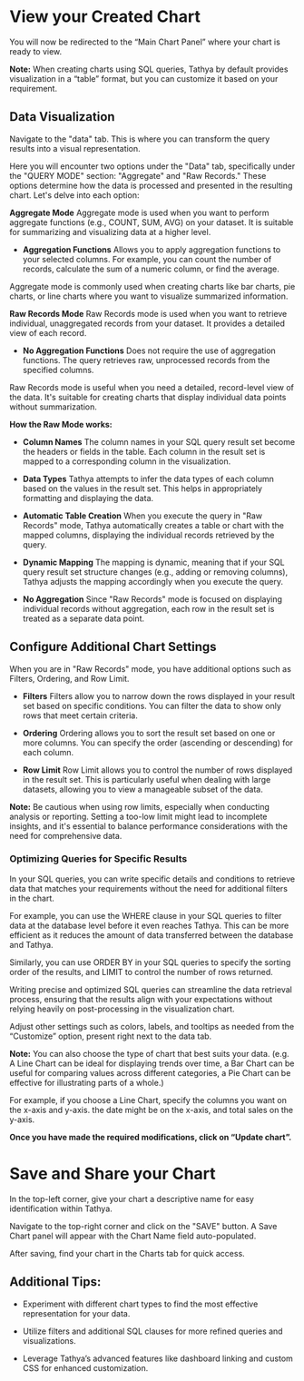 # View your Created Chart

You will now be redirected to the “Main Chart Panel” where your chart is ready to view.

**Note:** When creating charts using SQL queries, Tathya by default provides visualization in a “table” format, but you can customize it based on your requirement.

## Data Visualization

Navigate to the "data" tab. This is where you can transform the query results into a visual representation.

Here you will encounter two options under the "Data" tab, specifically under the "QUERY MODE" section: "Aggregate" and "Raw Records." These options determine how the data is processed and presented in the resulting chart. Let's delve into each option:

**Aggregate Mode** Aggregate mode is used when you want to perform aggregate functions (e.g., COUNT, SUM, AVG) on your dataset. It is suitable for summarizing and visualizing data at a higher level.

- **Aggregation Functions** Allows you to apply aggregation functions to your selected columns. For example, you can count the number of records, calculate the sum of a numeric column, or find the average.
  
Aggregate mode is commonly used when creating charts like bar charts, pie charts, or line charts where you want to visualize summarized information.

**Raw Records Mode** Raw Records mode is used when you want to retrieve individual, unaggregated records from your dataset. It provides a detailed view of each record.

- **No Aggregation Functions** Does not require the use of aggregation functions. The query retrieves raw, unprocessed records from the specified columns.

Raw Records mode is useful when you need a detailed, record-level view of the data. It's suitable for creating charts that display individual data points without summarization.

**How the Raw Mode works:**

- **Column Names** The column names in your SQL query result set become the headers or fields in the table. Each column in the result set is mapped to a corresponding column in the visualization.
  
- **Data Types** Tathya attempts to infer the data types of each column based on the values in the result set. This helps in appropriately formatting and displaying the data.

- **Automatic Table Creation** When you execute the query in "Raw Records" mode, Tathya automatically creates a table or chart with the mapped columns, displaying the individual records retrieved by the query.

- **Dynamic Mapping** The mapping is dynamic, meaning that if your SQL query result set structure changes (e.g., adding or removing columns), Tathya adjusts the mapping accordingly when you execute the query.

- **No Aggregation** Since "Raw Records" mode is focused on displaying individual records without aggregation, each row in the result set is treated as a separate data point.

## Configure Additional Chart Settings

When you are in "Raw Records" mode, you have additional options such as Filters, Ordering, and Row Limit.

- **Filters** Filters allow you to narrow down the rows displayed in your result set based on specific conditions. You can filter the data to show only rows that meet certain criteria.

- **Ordering** Ordering allows you to sort the result set based on one or more columns. You can specify the order (ascending or descending) for each column.

- **Row Limit** Row Limit allows you to control the number of rows displayed in the result set. This is particularly useful when dealing with large datasets, allowing you to view a manageable subset of the data.

**Note:** Be cautious when using row limits, especially when conducting analysis or reporting. Setting a too-low limit might lead to incomplete insights, and it's essential to balance performance considerations with the need for comprehensive data.

### Optimizing Queries for Specific Results

In your SQL queries, you can write specific details and conditions to retrieve data that matches your requirements without the need for additional filters in the chart.

For example, you can use the WHERE clause in your SQL queries to filter data at the database level before it even reaches Tathya. This can be more efficient as it reduces the amount of data transferred between the database and Tathya.

Similarly, you can use ORDER BY in your SQL queries to specify the sorting order of the results, and LIMIT to control the number of rows returned.

Writing precise and optimized SQL queries can streamline the data retrieval process, ensuring that the results align with your expectations without relying heavily on post-processing in the visualization chart.

Adjust other settings such as colors, labels, and tooltips as needed from the “Customize” option, present right next to the data tab.

**Note:** You can also choose the type of chart that best suits your data. (e.g. A Line Chart can be ideal for displaying trends over time, a Bar Chart can be useful for comparing values across different categories, a Pie Chart can be effective for illustrating parts of a whole.)

For example, if you choose a Line Chart, specify the columns you want on the x-axis and y-axis. the date might be on the x-axis, and total sales on the y-axis.

**Once you have made the required modifications, click on “Update chart”.**

# Save and Share your Chart

In the top-left corner, give your chart a descriptive name for easy identification within Tathya.

Navigate to the top-right corner and click on the "SAVE" button. A Save Chart panel will appear with the Chart Name field auto-populated.

After saving, find your chart in the Charts tab for quick access.

## Additional Tips:

- Experiment with different chart types to find the most effective representation for your data.
  
- Utilize filters and additional SQL clauses for more refined queries and visualizations.

- Leverage Tathya’s advanced features like dashboard linking and custom CSS for enhanced customization.



